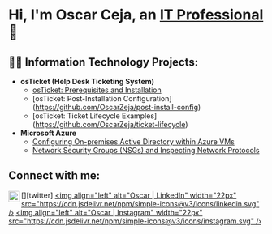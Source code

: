 <h1>Hi, I'm Oscar Ceja, an <a href="https://linkedin.com/in/oscar-ceja">IT Professional</a>👋</h1>

<h2>🧑‍💻 Information Technology Projects: </h2>

- <b>osTicket (Help Desk Ticketing System)</b>
  - [osTicket: Prerequisites and Installation](https://github.com/OscarZeja/osticket-prereqs)
  - [osTicket: Post-Installation Configuration] (https://github.com/OscarZeja/post-install-config)
  - [osTicket: Ticket Lifecycle Examples] (https://github.com/OscarZeja/ticket-lifecycle)
- <b>Microsoft Azure</b>
  - [Configuring On-premises Active Directory within Azure VMs](https://github.com/OscarZeja/configure-ad)
  - [Network Security Groups (NSGs) and Inspecting Network Protocols](https://github.com/OscarZeja/azure-network-protocols)
  
<h2> Connect with me: </h2>

[<img align="left" alt="Oscar | Twitter" width="22px" src="https://cdn.jsdelivr.net/npm/simple-icons@v3/icons/twitter.svg"
/>][twitter]
[<img align="left" alt="Oscar | LinkedIn" width="22px" src="https://cdn.jsdelivr.net/npm/simple-icons@v3/icons/linkedin.svg"
/›][linkedin]
[<img align="left" alt="Oscar | Instagram" width="22px" src="https://cdn.jsdelivr.net/npm/simple-icons@v3/icons/instagram.svg"
/›][instagram]

[x]: notps.//twitter.com/oscar
[instagram]: https://www.instagram.com/oscarthehdlm
[linkedin]: https://linkedin.com/in/oscar-ceja
